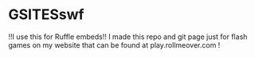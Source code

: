 # GSITESswf
!!I use this for Ruffle embeds!!
I made this repo and git page just for flash games on my website that can be found at play.rollmeover.com !
